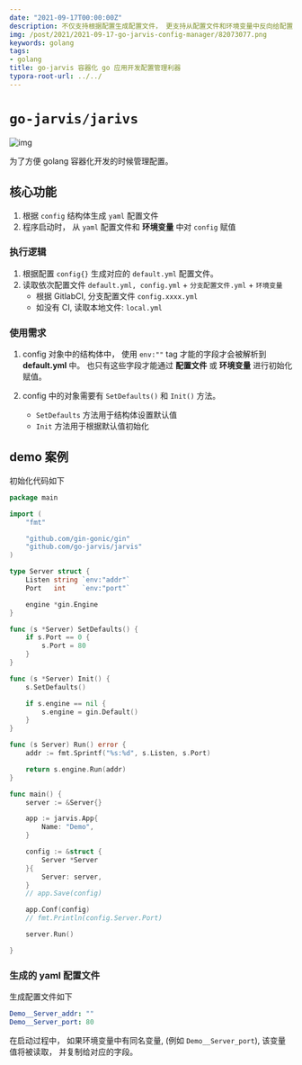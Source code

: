 ```yaml
---
date: "2021-09-17T00:00:00Z"
description: 不仅支持根据配置生成配置文件， 更支持从配置文件和环境变量中反向给配置赋值
img: /post/2021/2021-09-17-go-jarvis-config-manager/82073077.png
keywords: golang
tags:
- golang
title: go-jarvis 容器化 go 应用开发配置管理利器
typora-root-url: ../../
---
```


# `go-jarvis/jarivs`

![img](/assets/img/post/2021/2021-09-17-go-jarvis-config-manager/82073077.png)

为了方便 golang 容器化开发的时候管理配置。

## 核心功能

1. 根据 `config` 结构体生成 `yaml` 配置文件
2. 程序启动时， 从 `yaml` 配置文件和 **环境变量** 中对 `config` 赋值

### 执行逻辑

1. 根据配置 `config{}` 生成对应的 `default.yml` 配置文件。 
2. 读取依次配置文件 `default.yml, config.yml` + `分支配置文件.yml` + `环境变量`
    + 根据 GitlabCI, 分支配置文件 `config.xxxx.yml`
    + 如没有 CI, 读取本地文件: `local.yml`

### 使用需求

1. config 对象中的结构体中， 使用 `env:""` tag 才能的字段才会被解析到 **default.yml** 中。 也只有这些字段才能通过 **配置文件** 或 **环境变量** 进行初始化赋值。

2. config 中的对象需要有  `SetDefaults()` 和 `Init()` 方法。
    + `SetDefaults` 方法用于结构体设置默认值
    + `Init` 方法用于根据默认值初始化

## demo 案例

初始化代码如下

```go
package main

import (
	"fmt"

	"github.com/gin-gonic/gin"
	"github.com/go-jarvis/jarvis"
)

type Server struct {
	Listen string `env:"addr"`
	Port   int    `env:"port"`

	engine *gin.Engine
}

func (s *Server) SetDefaults() {
	if s.Port == 0 {
		s.Port = 80
	}
}

func (s *Server) Init() {
	s.SetDefaults()

	if s.engine == nil {
		s.engine = gin.Default()
	}
}

func (s Server) Run() error {
	addr := fmt.Sprintf("%s:%d", s.Listen, s.Port)

	return s.engine.Run(addr)
}

func main() {
	server := &Server{}

	app := jarvis.App{
		Name: "Demo",
	}

	config := &struct {
		Server *Server
	}{
		Server: server,
	}
	// app.Save(config)

	app.Conf(config)
	// fmt.Println(config.Server.Port)

	server.Run()

}

```

### 生成的 yaml 配置文件

生成配置文件如下

```yaml
Demo__Server_addr: ""
Demo__Server_port: 80
```

在启动过程中， 如果环境变量中有同名变量, (例如 `Demo__Server_port`), 该变量值将被读取， 并复制给对应的字段。

